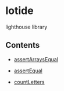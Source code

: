 # lotide
lighthouse library 

## Contents

* [assertArraysEqual](/home/lhl/lighthouse/w1/lotide/assertArraysEqual.js)

* [assertEqual](assertEqual.js)

* [countLetters](countLetters.js)